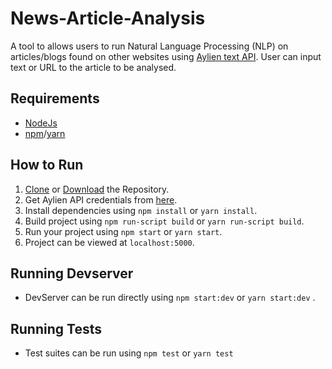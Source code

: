# News-Article-Analysis
 A tool to allows users to run Natural Language Processing (NLP) on articles/blogs found on other websites using [Aylien text API](https://aylien.com/text-api/). User can input text or URL to the article to be analysed.

## Requirements

* [NodeJs](https://nodejs.org/)
* [npm](https://www.npmjs.com/)/[yarn](https://yarnpkg.com/en/)

## How to Run

1. [Clone](https://github.com/ravilakhotia2006/news-article-nlp.git) or [Download](https://github.com/ravilakhotia2006/news-article-nlp/archive/master.zip) the Repository.
2. Get Aylien API credentials from [here](http://developer.aylien.com/signup).
3. Install dependencies using `npm install` or `yarn install`.
4. Build project using `npm run-script build` or `yarn run-script build`.
5. Run your project using `npm start` or `yarn start`.
6. Project can be viewed at `localhost:5000`.

## Running Devserver

* DevServer can be run directly using `npm start:dev` or `yarn start:dev` .

## Running Tests

* Test suites can be run using `npm test` or `yarn test`